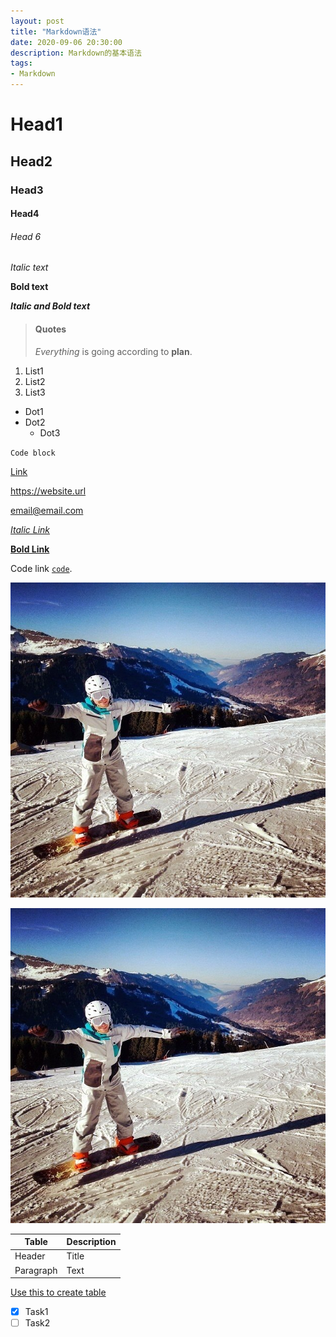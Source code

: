 ```yaml
---
layout: post
title: "Markdown语法"
date: 2020-09-06 20:30:00
description: Markdown的基本语法
tags:
- Markdown
---
```


# Head1
## Head2
### Head3
#### Head4
###### Head 6


*Italic text*

**Bold text**

***Italic and Bold text***

> #### Quotes
> *Everything* is going according to **plan**.

1. List1
2. List2
3. List3

- Dot1
- Dot2
  - Dot3


`Code block`

[Link](https://geurney.github.io/ "Hover Title")


<https://website.url>

<email@email.com>

*[Italic Link](https://www.markdownguide.org)*

**[Bold Link](https://geurney.github.io/ "Hover Title")**


Code link [`code`](#Head1).

![Image](/assets/images/ava.jpg "ava jpg")

[![ImageLink](/assets/images/ava.jpg "ImageLink")](https://geurney.github.io/)

| Table       | Description |
| ----------- | ----------- |
| Header      | Title       |
| Paragraph   | Text        |

[Use this to create table](https://www.tablesgenerator.com/markdown_tables)

- [x] Task1
- [ ] Task2
